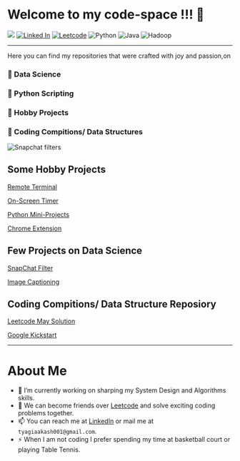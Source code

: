 
<!--
**Akashtyagi08/Akashtyagi08** is a ✨ _special_ ✨ repository because its `README.md` (this file) appears on your GitHub profile.

Here are some ideas to get you started:

- 🔭 I’m currently working on ...
- 🌱 I’m currently learning ...
- 👯 I’m looking to collaborate on ...
- 🤔 I’m looking for help with ...
- 💬 Ask me about ...
- 📫 How to reach me: ...
- 😄 Pronouns: ...
- ⚡ Fun fact: ...
-->

# Welcome to my code-space !!! 👋

![](https://komarev.com/ghpvc/?username=Akashtyagi08&style=flat-square) 
[![Linked In](https://img.shields.io/badge/LinkedIn-AkashTyagi-GREEN.svg)](https://www.linkedin.com/in/akash-tyagi-08/)
[![Leetcode](https://img.shields.io/badge/Leetcode-cpwithtyagi-BLUE>.svg)](https://leetcode.com/cpwithtyagi)
![Python](https://img.shields.io/badge/Python-⚡-GREEN.svg)
![Java](https://img.shields.io/badge/Java-⚡-BLUE.svg)
![Hadoop](https://img.shields.io/badge/Hadoop-⚡-GREEN.svg)

------------------------------------------------------

Here you can find my repositories that were crafted with joy and passion,on 

<h3>🔭 Data Science </h3>

<h3> 🔭 Python Scripting </h3>

<h3> 🔭 Hobby Projects </h3>

<h3> 🔭 Coding Compitions/ Data Structures </h3>



 ![Snapchat filters](https://github.com/Akashtyagi08/SnapchatFilter/blob/master/results/output.gif)
 

## Some Hobby Projects
[Remote Terminal](https://github.com/Akashtyagi08/RTerminal)

[On-Screen Timer](https://github.com/Akashtyagi08/Python-MiniProjects/tree/master/Timer)

[Python Mini-Projects](https://github.com/Akashtyagi08/Python-MiniProjects)

[Chrome Extension](https://github.com/Akashtyagi08/ChromeExtension)


## Few Projects on Data Science

[SnapChat Filter](https://github.com/Akashtyagi08/SnapchatFilter) </h3>

[Image Captioning](https://github.com/Akashtyagi08/Pretrained-im2txt-single_instance)



## Coding Compitions/ Data Structure Reposiory

[Leetcode May Solution](https://github.com/Akashtyagi08/Leetcode-May-Challenge)

[Google Kickstart](https://github.com/Akashtyagi08/GoogleKickstart-Solutions)

-----------------------------------------------------
# About Me
- 🔭 I’m currently working on sharping my System Design and Algorithms skills.
- 👯 We can become friends over [Leetcode](https://leetcode.com/cpwithtyagi) and solve exciting coding problems together.
- 📫 You can reach me at [LinkedIn](https://www.linkedin.com/in/akash-tyagi-08/) or mail me at `tyagiaakash001@gmail.com`.
- ⚡ When I am not coding I prefer spending my time at basketball court or playing Table Tennis.
